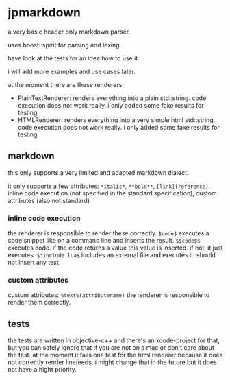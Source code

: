 # jpmarkdown

a very basic header only markdown parser.

uses boost::spirit for parsing and lexing.

have look at the tests for an idea how to use it.

i will add more examples and use cases later.

at the moment there are these renderers:
- PlainTextRenderer: renders everything into a plain std::string. code execution does not work really. i only added some fake results for testing
- HTMLRenderer: renders everything into a very simple html std::string. code execution does not work really. i only added some fake results for testing

## markdown
this only supports a very limited and adapted markdown dialect.

it only supports a few attributes:
`*italic*`, `**bold**`, `[link](reference)`, inline code execution (not specified in the standard specification), custom attributes (also not standard)

### inline code execution
the renderer is responsible to render these correctly.
`$code$` executes a code snippet like on a command line and inserts the result.
`$$code$$` executes code. if the code returns a value this value is inserted. if not, it just executes.
`$:include.lua$` includes an external file and executes it. should not insert any text.

### custom attributes
custom attributes: `%text%(attributename)`
the renderer is responsible to render them correctly.

## tests

the tests are written in objective-c++ and there's an xcode-project for that, but you can safely ignore that if you are not on a mac or don't care about the test.
at the moment it fails one test for the html renderer because it does not correctly render linefeeds. i might change that in the future but it does not have a hight priority.
